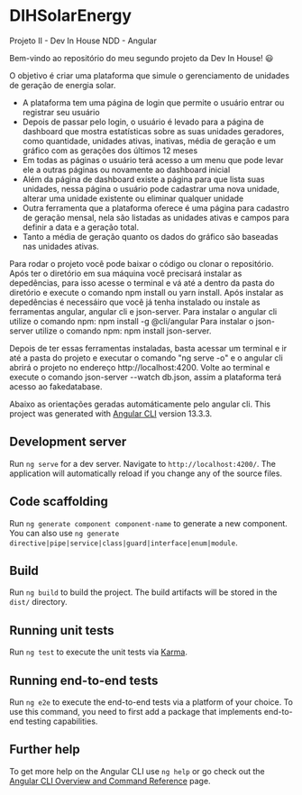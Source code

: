 # DIHSolarEnergy

Projeto II - Dev In House NDD - Angular

Bem-vindo ao repositório do meu segundo projeto da Dev In House! 😃

O objetivo é criar uma plataforma que simule o gerenciamento de unidades de geração de energia solar.

* A plataforma tem uma página de login que permite o usuário entrar ou registrar seu usuário
* Depois de passar pelo login, o usuário é levado para a página de dashboard que mostra estatísticas sobre as suas unidades geradores, como quantidade,
  unidades ativas, inativas, média de geração e um gráfico com as gerações dos últimos 12 meses
* Em todas as páginas o usuário terá acesso a um menu que pode levar ele a outras páginas ou novamente ao dashboard inicial
* Além da página de dashboard existe a página para que lista suas unidades, nessa página o usuário pode cadastrar uma nova unidade, alterar uma unidade existente ou
  eliminar qualquer unidade
* Outra ferramenta que a plataforma oferece é uma página para cadastro de geração mensal, nela são listadas as unidades ativas e campos para definir a data e a
  geração total.
* Tanto a média de geração quanto os dados do gráfico são baseadas nas unidades ativas.

Para rodar o projeto você pode baixar o código ou clonar o repositório.
Após ter o diretório em sua máquina você precisará instalar as depedências, para isso acesse o terminal e vá até a dentro da pasta do diretório e execute o comando
npm install ou yarn install.
Após instalar as depedências é necessáiro que você já tenha instalado ou instale as ferramentas angular, angular cli e json-server.
Para instalar o angular cli utilize o comando npm: npm install -g @cli/angular
Para instalar o json-server utilize o comando npm: npm install json-server.

Depois de ter essas ferramentas instaladas, basta acessar um terminal e ir até a pasta do projeto e executar o comando "ng serve -o" e o angular cli abrirá o projeto
no endereço http://localhost:4200.
Volte ao terminal e execute o comando json-server --watch db.json, assim a plataforma terá acesso ao fakedatabase.

Abaixo as orientações geradas automáticamente pelo angular cli.
This project was generated with [Angular CLI](https://github.com/angular/angular-cli) version 13.3.3.

## Development server

Run `ng serve` for a dev server. Navigate to `http://localhost:4200/`. The application will automatically reload if you change any of the source files.

## Code scaffolding

Run `ng generate component component-name` to generate a new component. You can also use `ng generate directive|pipe|service|class|guard|interface|enum|module`.

## Build

Run `ng build` to build the project. The build artifacts will be stored in the `dist/` directory.

## Running unit tests

Run `ng test` to execute the unit tests via [Karma](https://karma-runner.github.io).

## Running end-to-end tests

Run `ng e2e` to execute the end-to-end tests via a platform of your choice. To use this command, you need to first add a package that implements end-to-end testing capabilities.

## Further help

To get more help on the Angular CLI use `ng help` or go check out the [Angular CLI Overview and Command Reference](https://angular.io/cli) page.
